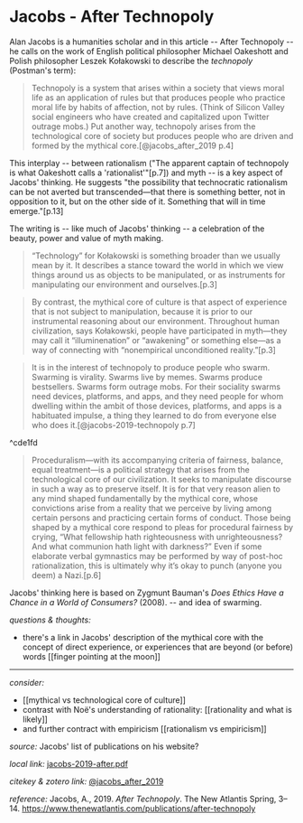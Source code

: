 # Jacobs - After Technopoly

Alan Jacobs is a humanities scholar and in this article -- After Technopoly -- he calls on the work of English political philosopher Michael Oakeshott and Polish philosopher Leszek Kołakowski to describe the _technopoly_ (Postman's term):

> Technopoly is a system that arises within a society that views moral life as an application of rules but that produces people who practice moral life by habits of affection, not by rules. (Think of Silicon Valley social engineers who have created and capitalized upon Twitter outrage mobs.) Put another way, technopoly arises from the technological core of society but produces people who are driven and formed by the mythical core.[@jacobs_after_2019 p.4]

This interplay -- between rationalism ("The apparent captain of technopoly is what Oakeshott calls a 'rationalist'"[p.7]) and myth -- is a key aspect of Jacobs' thinking. He suggests "the possibility that technocratic rationalism can be not averted but transcended—that there is something better, not in opposition to it, but on the other side of it. Something that will in time emerge."[p.13]

The writing is -- like much of Jacobs' thinking -- a celebration of the beauty, power and value of myth making.

> “Technology” for Kołakowski is something broader than we usually mean by it. It describes a stance toward the world in which we view things around us as objects to be manipulated, or as instruments for manipulating our environment and ourselves.[p.3]

> By contrast, the mythical core of culture is that aspect of experience that is not subject to manipulation, because it is prior to our instrumental reasoning about our environment. Throughout human civilization, says Kołakowski, people have participated in myth—they may call it “illuminenation” or “awakening” or something else—as a way of connecting with “nonempirical unconditioned reality.”[p.3]

> It is in the interest of technopoly to produce people who swarm. Swarming is virality. Swarms live by memes. Swarms produce bestsellers. Swarms form outrage mobs. For their sociality swarms need devices, platforms, and apps, and they need people for whom dwelling within the ambit of those devices, platforms, and apps is a habituated impulse, a thing they learned to do from everyone else who does it.[@jacobs-2019-technopoly p.7]

^cde1fd

> Proceduralism—with its accompanying criteria of fairness, balance, equal treatment—is a political strategy that arises from the technological core of our civilization. It seeks to manipulate discourse in such a way as to preserve itself. It is for that very reason alien to any mind shaped fundamentally by the mythical core, whose convictions arise from a reality that we perceive by living among certain persons and practicing certain forms of conduct. Those being shaped by a mythical core respond to pleas for procedural fairness by crying, “What fellowship hath righteousness with unrighteousness? And what communion hath light with darkness?” Even if some elaborate verbal gymnastics may be performed by way of post-hoc rationalization, this is ultimately why it’s okay to punch (anyone you deem) a Nazi.[p.6]

Jacobs' thinking here is based on Zygmunt Bauman's _Does Ethics Have a Chance in a World of Consumers?_ (2008). -- and idea of swarming. 


_questions & thoughts:_

- there's a link in Jacobs' description of the mythical core with the concept of direct experience, or experiences that are beyond (or before) words [[finger pointing at the moon]]

--- 

_consider:_

- [[mythical vs technological core of culture]]
- contrast with Noë's understanding of rationality: [[rationality and what is likely]]
- and further contract with empiricism [[rationalism vs empiricism]]



_source:_ Jacobs' list of publications on his website?

_local link:_ [jacobs-2019-after.pdf](hook://file/oKKri69FZ?p=c2tlbGxpcy9Eb3dubG9hZHM=&n=jacobs-2019-after.pdf)

_citekey & zotero link:_ [@jacobs_after_2019](zotero://select/items/1_S6KH2VJP)


_reference:_ Jacobs, A., 2019. _After Technopoly_. The New Atlantis Spring, 3–14. <https://www.thenewatlantis.com/publications/after-technopoly>

